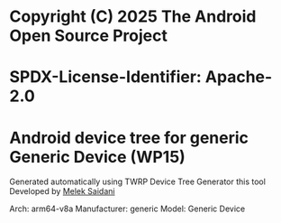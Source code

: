 #
# Copyright (C) 2025 The Android Open Source Project
#
# SPDX-License-Identifier: Apache-2.0
#
# Android device tree for generic Generic Device (WP15)

Generated automatically using TWRP Device Tree Generator
this tool Developed by [Melek Saidani](https://www.facebook.com/no.idea.120/)

Arch: arm64-v8a
Manufacturer: generic
Model: Generic Device

